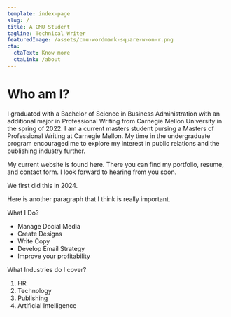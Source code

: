 ```yaml
---
template: index-page
slug: /
title: A CMU Student
tagline: Technical Writer
featuredImage: /assets/cmu-wordmark-square-w-on-r.png
cta:
  ctaText: Know more
  ctaLink: /about
---
```


# Who am I?

I graduated with a Bachelor of Science in Business Administration with an additional major in Professional Writing from Carnegie Mellon University in the spring of 2022. I am a current masters student pursing a Masters of Professional Writing at Carnegie Mellon. My time in the undergraduate program encouraged me to explore my interest in public relations and the publishing industry further.

My current website is found here. There you can find my portfolio, resume, and contact form. I look forward to hearing from you soon.

We first did this in 2024.

Here is another paragraph that I think is really important.

What I Do?

- Manage Docial Media
- Create Designs
- Write Copy
- Develop Email Strategy
- Improve your profitability
    
What Industries do I cover?

1. HR
2. Technology
3. Publishing
3. Artificial Intelligence
